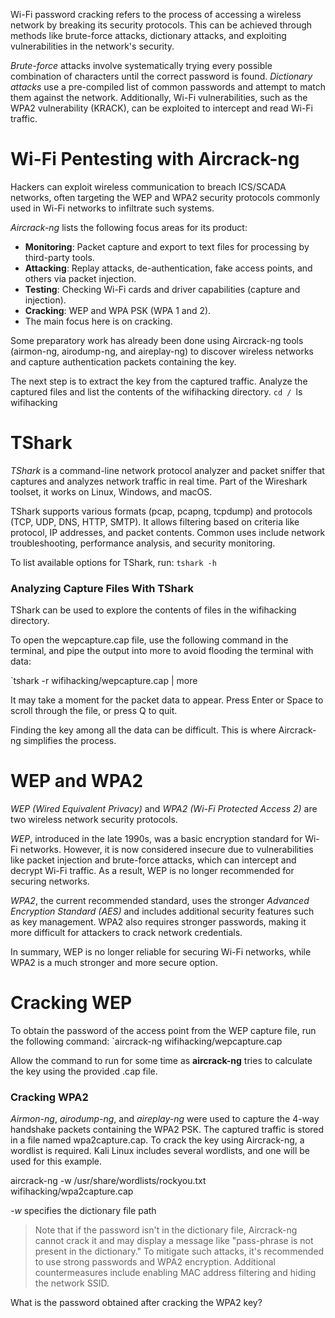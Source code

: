 Wi-Fi password cracking refers to the process of accessing a wireless network by breaking its security protocols. This can be achieved through methods like brute-force attacks, dictionary attacks, and exploiting vulnerabilities in the network's security.

_Brute-force_ attacks involve systematically trying every possible combination of characters until the correct password is found. _Dictionary attacks_ use a pre-compiled list of common passwords and attempt to match them against the network. Additionally, Wi-Fi vulnerabilities, such as the WPA2 vulnerability (KRACK), can be exploited to intercept and read Wi-Fi traffic.
# Wi-Fi Pentesting with Aircrack-ng
Hackers can exploit wireless communication to breach ICS/SCADA networks, often targeting the WEP and WPA2 security protocols commonly used in Wi-Fi networks to infiltrate such systems.

_Aircrack-ng_ lists the following focus areas for its product:

- **Monitoring**: Packet capture and export to text files for processing by third-party tools.
- **Attacking**: Replay attacks, de-authentication, fake access points, and others via packet injection.
- **Testing**: Checking Wi-Fi cards and driver capabilities (capture and injection).
- **Cracking**: WEP and WPA PSK (WPA 1 and 2).
- The main focus here is on cracking.

Some preparatory work has already been done using Aircrack-ng tools (airmon-ng, airodump-ng, and aireplay-ng) to discover wireless networks and capture authentication packets containing the key.

The next step is to extract the key from the captured traffic. Analyze the captured files and list the contents of the wifihacking directory.
`cd /
`ls wifihacking
# TShark

_TShark_ is a command-line network protocol analyzer and packet sniffer that captures and analyzes network traffic in real time. Part of the Wireshark toolset, it works on Linux, Windows, and macOS.

TShark supports various formats (pcap, pcapng, tcpdump) and protocols (TCP, UDP, DNS, HTTP, SMTP). It allows filtering based on criteria like protocol, IP addresses, and packet contents. Common uses include network troubleshooting, performance analysis, and security monitoring.

To list available options for TShark, run:
`tshark -h`
### Analyzing Capture Files With TShark

TShark can be used to explore the contents of files in the wifihacking directory.

To open the wepcapture.cap file, use the following command in the terminal, and pipe the output into more to avoid flooding the terminal with data:

`tshark -r wifihacking/wepcapture.cap | more

It may take a moment for the packet data to appear. Press Enter or Space to scroll through the file, or press Q to quit.

Finding the key among all the data can be difficult. This is where Aircrack-ng simplifies the process.
# WEP and WPA2

_WEP (Wired Equivalent Privacy)_ and _WPA2 (Wi-Fi Protected Access 2)_ are two wireless network security protocols.

_WEP_, introduced in the late 1990s, was a basic encryption standard for Wi-Fi networks. However, it is now considered insecure due to vulnerabilities like packet injection and brute-force attacks, which can intercept and decrypt Wi-Fi traffic. As a result, WEP is no longer recommended for securing networks.

_WPA2_, the current recommended standard, uses the stronger _Advanced Encryption Standard (AES)_ and includes additional security features such as key management. WPA2 also requires stronger passwords, making it more difficult for attackers to crack network credentials.

In summary, WEP is no longer reliable for securing Wi-Fi networks, while WPA2 is a much stronger and more secure option.
# Cracking WEP

To obtain the password of the access point from the WEP capture file, run the following command:
`aircrack-ng wifihacking/wepcapture.cap

Allow the command to run for some time as **aircrack-ng** tries to calculate the key using the provided .cap file.

### Cracking WPA2

_Airmon-ng_, _airodump-ng_, and _aireplay-ng_ were used to capture the 4-way handshake packets containing the WPA2 PSK. The captured traffic is stored in a file named wpa2capture.cap. To crack the key using Aircrack-ng, a wordlist is required. Kali Linux includes several wordlists, and one will be used for this example.

aircrack-ng -w /usr/share/wordlists/rockyou.txt wifihacking/wpa2capture.cap

_-w_ specifies the dictionary file path

> Note that if the password isn't in the dictionary file, Aircrack-ng cannot crack it and may display a message like "pass-phrase is not present in the dictionary." To mitigate such attacks, it's recommended to use strong passwords and WPA2 encryption. Additional countermeasures include enabling MAC address filtering and hiding the network SSID.

What is the password obtained after cracking the WPA2 key?